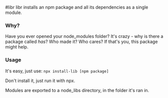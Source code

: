 #libr
libr installs an npm package and all its dependencies as a single module.

### Why?
Have you ever opened your node_modules folder? It's crazy - why is there a 
package called _has_? Who made it? Who cares? If that's you, this package 
might help.

### Usage
It's easy, just use:
`npx install-lib [npm package]`

Don't install it, just run it with npx.

Modules are exported to a node_libs directory, in the folder it's ran in.
